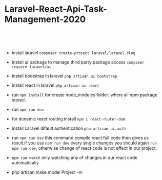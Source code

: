 # Laravel-React-Api-Task-Management-2020
<br><br><br>

+ install laravel `composer create-project laravel/laravel blog`
+ install ui package to manage third party package access `composer require laravel/ui`
+ install bootstrap in laravel `php artisan ui bootstrap`
+ install react in laravel `php artisan ui react`
+ run `npm install` for create node_modules folder. where all npm package stored.
+ run `npm run dev` 
+ for dunamic react routing install `npm i react-router-dom`
+ install Laravel difault authentication `php artisan ui:auth`





+ run `npm run dev` this command compile react full code then gives us result.if you use `npm run dev` every single changes you should again `run npm run dev`, otherwise change of react code is not effect in our project.

+ `npm run watch` only watching any of changes in our react code automatically




+ php artisan make:model Project -m





